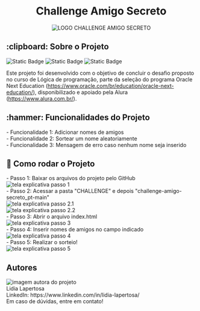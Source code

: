 <h1 align="center"> Challenge Amigo Secreto </h1>

<div align="center">
    <img src="https://github.com/user-attachments/assets/658d8111-0cb3-4aa7-a636-ded02de8b644" alt="LOGO CHALLENGE AMIGO SECRETO">
</div>

<h2>:clipboard: Sobre o Projeto</h2>

![Static Badge](https://img.shields.io/badge/language-javascript-%23fe652b) ![Static Badge](https://img.shields.io/badge/status-finished-%23fe652b) ![Static Badge](https://img.shields.io/badge/version-1.2-%23fe652b)

Este projeto foi desenvolvido com o objetivo de concluir o desafio proposto no curso de Lógica de programação, parte da seleção do programa Oracle Next Education (https://www.oracle.com/br/education/oracle-next-education/), disponibilizado e apoiado pela Alura (https://www.alura.com.br/).

<h2>:hammer: Funcionalidades do Projeto</h2>
- Funcionalidade 1: Adicionar nomes de amigos <div>
- Funcionalidade 2: Sortear um nome aleatoriamente</div><div>
- Funcionalidade 3: Mensagem de erro caso nenhum nome seja inserido</div>

<h2>🚀 Como rodar o Projeto</h2>
- Passo 1: Baixar os arquivos do projeto pelo GitHub<div>
<img src="https://github.com/user-attachments/assets/692b21d4-1786-4808-ba70-159ad3d6c15f" alt="tela explicativa passo 1"></div><div>
- Passo 2: Acessar a pasta "CHALLENGE" e depois "challenge-amigo-secreto_pt-main"</div><div><img src="https://github.com/user-attachments/assets/b044464c-6a5e-4918-8d11-89c3b6fe63e4" alt="tela explicativa passo 2.1"></div><img src="https://github.com/user-attachments/assets/92cdf823-4188-4e70-af82-9b66da2cfa1e" alt="tela explicativa passo 2.2"><div>
</div><div>
- Passo 3: Abrir o arquivo index.html <div><img src="https://github.com/user-attachments/assets/0ec75739-8354-43c7-a921-7d19e8d0722a" alt="tela explicativa passo 3"></div><div>
- Passo 4: Inserir nomes de amigos no campo indicado <div><img src="https://github.com/user-attachments/assets/3f059e10-290e-4550-92b8-c52263d0887e" alt="tela explicativa passo 4"></div><div>
- Passo 5: Realizar o sorteio! </div><div><img src="https://github.com/user-attachments/assets/a52768ca-ef81-4278-ac28-5afeb8e308c9" alt="tela explicativa passo 5"></div><div>

<h2>Autores</h2></div><div>
<img src="https://github.com/user-attachments/assets/0b215072-ac42-40bf-a7a4-4e3b71720b85" alt="imagem autora do projeto">
</div><div>
Lidia Lapertosa</div><div> 
LinkedIn: https://www.linkedin.com/in/lidia-lapertosa/</div><div>
Em caso de dúvidas, entre em contato!
</div>
